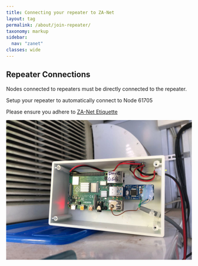 ```yaml
---
title: Connecting your repeater to ZA-Net
layout: tag
permalink: /about/join-repeater/
taxonomy: markup
sidebar:
  nav: "zanet"
classes: wide
---
```



## Repeater Connections

Nodes connected to repeaters must be directly connected to the repeater.

Setup your repeater to automatically connect to Node 61705

Please ensure you adhere to [ZA-Net Etiquette](/network/etiquette/)

![ZS6STN AllStar Node](/images/ZS6STN-AllStar.jpg)